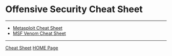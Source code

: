 # Offensive Security Cheat Sheet

---

- [Metasploit Cheat Sheet](/cheatsheet/offensive_security/metasploit_cheatsheet.md)
- [MSF Venom Cheat Sheet](/cheatsheet/offensive_security/msfvenom/msfvenom_cheat_sheet.md)

---

[Cheat Sheet](/cheatsheet/cheatsheet_readme.md) [HOME Page](/README.md)
